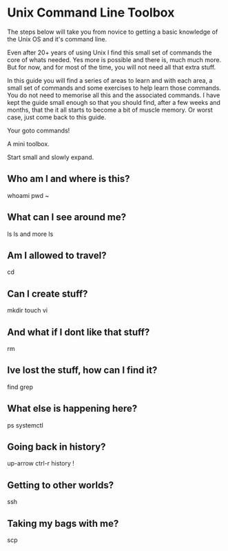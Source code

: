 # Unix Command Line Toolbox
The steps below will take you from novice to getting a basic knowledge of the Unix OS and it's command line.

Even after 20+ years of using Unix I find this small set of commands the core of whats needed. Yes more is possible and there is, much much more. But for now, and for most of the time, you will not need all that extra stuff.

In this guide you will find a series of areas to learn and with each area, a small set of commands and some exercises to help learn those commands. You do not need to memorise all this and the associated commands. I have kept the guide small enough so that you should find, after a few weeks and months, that the it all starts to become a bit of muscle memory. Or worst case, just come back to this guide.

Your goto commands!

A mini toolbox.

Start small and slowly expand.


## Who am I and where is this?
whoami pwd ~

## What can I see around me?
ls ls and more ls

## Am I allowed to travel?
cd

## Can I create stuff?
mkdir touch vi

## And what if I dont like that stuff?
rm

## Ive lost the stuff, how can I find it?
find grep

## What else is happening here?
ps systemctl

## Going back in history?
up-arrow ctrl-r history !

## Getting to other worlds?
ssh

## Taking my bags with me?
scp
